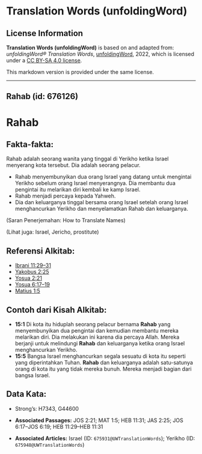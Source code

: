 # Translation Words (unfoldingWord)

## License Information

**Translation Words (unfoldingWord)** is based on and adapted from: _unfoldingWord® Translation Words_, [unfoldingWord](https://unfoldingword.org/utw), 2022, which is licensed under a [CC BY-SA 4.0 license](https://creativecommons.org/licenses/by-sa/4.0/legalcode.en).

This markdown version is provided under the same license.



--------------------------------

## Rahab (id: 676126)

Rahab
=====

Fakta\-fakta:
-------------

Rahab adalah seorang wanita yang tinggal di Yerikho ketika Israel menyerang kota tersebut. Dia adalah seorang pelacur.

* Rahab menyembunyikan dua orang Israel yang datang untuk mengintai Yerikho sebelum orang Israel menyerangnya. Dia membantu dua pengintai itu melarikan diri kembali ke kamp Israel.
* Rahab menjadi percaya kepada Yahweh.
* Dia dan keluarganya tinggal bersama orang Israel setelah orang Israel menghancurkan Yerikho dan menyelamatkan Rahab dan keluarganya.

(Saran Penerjemahan: How to Translate Names)

(Lihat juga: Israel, Jericho, prostitute)

Referensi Alkitab:
------------------

* [Ibrani 11:29–31](https://ref.ly/Heb11:29-Heb11:31)
* [Yakobus 2:25](https://ref.ly/Jas2:25)
* [Yosua 2:21](https://ref.ly/Josh2:21)
* [Yosua 6:17–19](https://ref.ly/Josh6:17-Josh6:19)
* [Matius 1:5](https://ref.ly/Matt1:5)

Contoh dari Kisah Alkitab:
--------------------------

* **15:1** Di kota itu hiduplah seorang pelacur bernama **Rahab** yang menyembunyikan dua pengintai dan kemudian membantu mereka melarikan diri. Dia melakukan ini karena dia percaya Allah. Mereka berjanji untuk melindungi **Rahab** dan keluarganya ketika orang Israel menghancurkan Yerikho.
* **15:5** Bangsa Israel menghancurkan segala sesuatu di kota itu seperti yang diperintahkan Tuhan. **Rahab** dan keluarganya adalah satu\-satunya orang di kota itu yang tidak mereka bunuh. Mereka menjadi bagian dari bangsa Israel.

Data Kata:
----------

* Strong’s: H7343, G44600

* **Associated Passages:** JOS 2:21; MAT 1:5; HEB 11:31; JAS 2:25; JOS 6:17–JOS 6:19; HEB 11:29–HEB 11:31
* **Associated Articles:** Israel (ID: `675931@UWTranslationWords`); Yerikho (ID: `675948@UWTranslationWords`)

